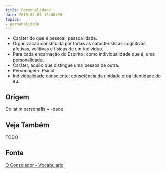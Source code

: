 ```yaml
---
title: Personalidade
date: 2019-02-01 19:00:00
topics:
- personalidade
---
```


* Caráter do que é pessoal, pessoalidade. 
* Organização constituída por todas as características cognitivas, afetivas, volitivas e físicas de um indivíduo.
* Para cada encarnação do Espírito, como individualidade que é, uma personalidade. 
* Caráter, aquilo que distingue uma pessoa de outra.  
* Personagem. Psicol
* Individualidade consciente; consciência da unidade e da identidade do eu. 

## Origem
Do latim personalis + -dade

## Veja Também
TODO

## Fonte
[O Consolador - Vocabulário](http://www.oconsolador.com.br/linkfixo/vocabulario/principal.html)
